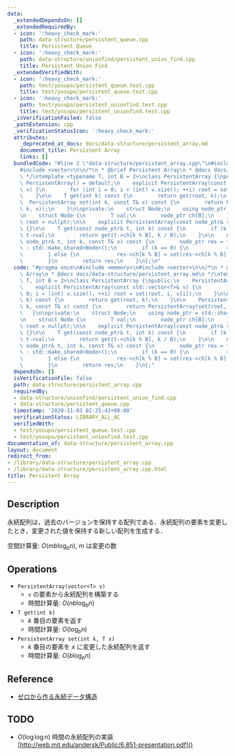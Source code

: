 ```yaml
---
data:
  _extendedDependsOn: []
  _extendedRequiredBy:
  - icon: ':heavy_check_mark:'
    path: data-structure/persistent_queue.cpp
    title: Persistent Queue
  - icon: ':heavy_check_mark:'
    path: data-structure/unionfind/persistent_union_find.cpp
    title: Persistent Union Find
  _extendedVerifiedWith:
  - icon: ':heavy_check_mark:'
    path: test/yosupo/persistent_queue.test.cpp
    title: test/yosupo/persistent_queue.test.cpp
  - icon: ':heavy_check_mark:'
    path: test/yosupo/persistent_unionfind.test.cpp
    title: test/yosupo/persistent_unionfind.test.cpp
  _isVerificationFailed: false
  _pathExtension: cpp
  _verificationStatusIcon: ':heavy_check_mark:'
  attributes:
    _deprecated_at_docs: docs/data-structure/persistent_array.md
    document_title: Persistent Array
    links: []
  bundledCode: "#line 2 \"data-structure/persistent_array.cpp\"\n#include <memory>\n\
    #include <vector>\n\n/*\n * @brief Persistent Array\n * @docs docs/data-structure/persistent_array.md\n\
    \ */\ntemplate <typename T, int B = 2>\nclass PersistentArray {\npublic:\n   \
    \ PersistentArray() = default;\n    explicit PersistentArray(const std::vector<T>&\
    \ v) {\n        for (int i = 0; i < (int) v.size(); ++i) root = set(root, i, v[i]);\n\
    \    }\n\n    T get(int k) const {\n        return get(root, k);\n    }\n\n  \
    \  PersistentArray set(int k, const T& x) const {\n        return PersistentArray(set(root,\
    \ k, x));\n    }\n\nprivate:\n    struct Node;\n    using node_ptr = std::shared_ptr<Node>;\n\
    \n    struct Node {\n        T val;\n        node_ptr ch[B];\n    };\n\n    node_ptr\
    \ root = nullptr;\n\n    explicit PersistentArray(const node_ptr& root) : root(root)\
    \ {}\n\n    T get(const node_ptr& t, int k) const {\n        if (k == 0) return\
    \ t->val;\n        return get(t->ch[k % B], k / B);\n    }\n\n    node_ptr set(const\
    \ node_ptr& t, int k, const T& x) const {\n        node_ptr res = t ? std::make_shared<Node>(*t)\
    \ : std::make_shared<Node>();\n        if (k == 0) {\n            res->val = x;\n\
    \        } else {\n            res->ch[k % B] = set(res->ch[k % B], k / B, x);\n\
    \        }\n        return res;\n    }\n};\n"
  code: "#pragma once\n#include <memory>\n#include <vector>\n\n/*\n * @brief Persistent\
    \ Array\n * @docs docs/data-structure/persistent_array.md\n */\ntemplate <typename\
    \ T, int B = 2>\nclass PersistentArray {\npublic:\n    PersistentArray() = default;\n\
    \    explicit PersistentArray(const std::vector<T>& v) {\n        for (int i =\
    \ 0; i < (int) v.size(); ++i) root = set(root, i, v[i]);\n    }\n\n    T get(int\
    \ k) const {\n        return get(root, k);\n    }\n\n    PersistentArray set(int\
    \ k, const T& x) const {\n        return PersistentArray(set(root, k, x));\n \
    \   }\n\nprivate:\n    struct Node;\n    using node_ptr = std::shared_ptr<Node>;\n\
    \n    struct Node {\n        T val;\n        node_ptr ch[B];\n    };\n\n    node_ptr\
    \ root = nullptr;\n\n    explicit PersistentArray(const node_ptr& root) : root(root)\
    \ {}\n\n    T get(const node_ptr& t, int k) const {\n        if (k == 0) return\
    \ t->val;\n        return get(t->ch[k % B], k / B);\n    }\n\n    node_ptr set(const\
    \ node_ptr& t, int k, const T& x) const {\n        node_ptr res = t ? std::make_shared<Node>(*t)\
    \ : std::make_shared<Node>();\n        if (k == 0) {\n            res->val = x;\n\
    \        } else {\n            res->ch[k % B] = set(res->ch[k % B], k / B, x);\n\
    \        }\n        return res;\n    }\n};"
  dependsOn: []
  isVerificationFile: false
  path: data-structure/persistent_array.cpp
  requiredBy:
  - data-structure/unionfind/persistent_union_find.cpp
  - data-structure/persistent_queue.cpp
  timestamp: '2020-11-03 02:25:42+09:00'
  verificationStatus: LIBRARY_ALL_AC
  verifiedWith:
  - test/yosupo/persistent_queue.test.cpp
  - test/yosupo/persistent_unionfind.test.cpp
documentation_of: data-structure/persistent_array.cpp
layout: document
redirect_from:
- /library/data-structure/persistent_array.cpp
- /library/data-structure/persistent_array.cpp.html
title: Persistent Array
---
```

## Description

永続配列は，過去のバージョンを保持する配列である．永続配列の要素を変更したとき，変更された値を保持する新しい配列を生成する．

空間計算量: $O(m b \log_b n)$, $m$ は変更の数

## Operations

- `PersistentArray(vector<T> v)`
    - `v` の要素から永続配列を構築する
    - 時間計算量: $O(nb \log_b n)$
- `T get(int k)`
    - $k$ 番目の要素を返す
    - 時間計算量: $O(\log_b n)$
- `PersistentArray set(int k, T x)`
    - $k$ 番目の要素を $x$ に変更した永続配列を返す
    - 時間計算量: $O(b \log_b n)$

## Reference

- [ゼロから作る永続データ構造](https://qiita.com/wotsushi/items/72e7f8cdd674741ffd61)

## TODO

- $O(\log \log n)$ 時間の永続配列の実装 [http://web.mit.edu/andersk/Public/6.851-presentation.pdf]()
